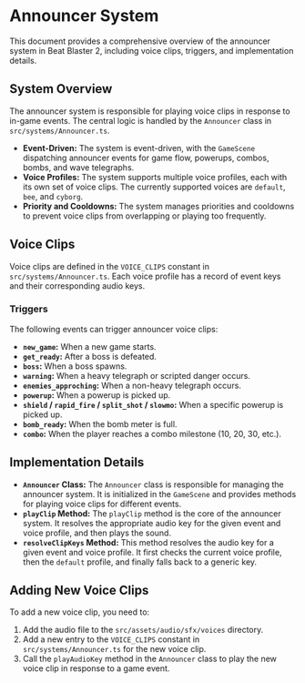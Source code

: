# Announcer System

This document provides a comprehensive overview of the announcer system in Beat Blaster 2, including voice clips, triggers, and implementation details.

## System Overview

The announcer system is responsible for playing voice clips in response to in-game events. The central logic is handled by the `Announcer` class in `src/systems/Announcer.ts`.

- **Event-Driven:** The system is event-driven, with the `GameScene` dispatching announcer events for game flow, powerups, combos, bombs, and wave telegraphs.
- **Voice Profiles:** The system supports multiple voice profiles, each with its own set of voice clips. The currently supported voices are `default`, `bee`, and `cyborg`.
- **Priority and Cooldowns:** The system manages priorities and cooldowns to prevent voice clips from overlapping or playing too frequently.

## Voice Clips

Voice clips are defined in the `VOICE_CLIPS` constant in `src/systems/Announcer.ts`. Each voice profile has a record of event keys and their corresponding audio keys.

### Triggers

The following events can trigger announcer voice clips:

- **`new_game`:** When a new game starts.
- **`get_ready`:** After a boss is defeated.
- **`boss`:** When a boss spawns.
- **`warning`:** When a heavy telegraph or scripted danger occurs.
- **`enemies_approching`:** When a non-heavy telegraph occurs.
- **`powerup`:** When a powerup is picked up.
- **`shield` / `rapid_fire` / `split_shot` / `slowmo`:** When a specific powerup is picked up.
- **`bomb_ready`:** When the bomb meter is full.
- **`combo`:** When the player reaches a combo milestone (10, 20, 30, etc.).

## Implementation Details

- **`Announcer` Class:** The `Announcer` class is responsible for managing the announcer system. It is initialized in the `GameScene` and provides methods for playing voice clips for different events.
- **`playClip` Method:** The `playClip` method is the core of the announcer system. It resolves the appropriate audio key for the given event and voice profile, and then plays the sound.
- **`resolveClipKeys` Method:** This method resolves the audio key for a given event and voice profile. It first checks the current voice profile, then the `default` profile, and finally falls back to a generic key.

## Adding New Voice Clips

To add a new voice clip, you need to:

1.  Add the audio file to the `src/assets/audio/sfx/voices` directory.
2.  Add a new entry to the `VOICE_CLIPS` constant in `src/systems/Announcer.ts` for the new voice clip.
3.  Call the `playAudioKey` method in the `Announcer` class to play the new voice clip in response to a game event.
